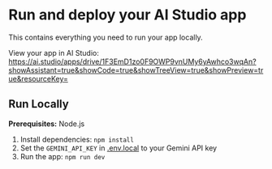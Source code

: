 # Run and deploy your AI Studio app

This contains everything you need to run your app locally.

View your app in AI Studio: https://ai.studio/apps/drive/1F3EmD1zo0F9OWP9vnUMy6yAwhco3wqAn?showAssistant=true&showCode=true&showTreeView=true&showPreview=true&resourceKey=

## Run Locally

**Prerequisites:**  Node.js


1. Install dependencies:
   `npm install`
2. Set the `GEMINI_API_KEY` in [.env.local](.env.local) to your Gemini API key
3. Run the app:
   `npm run dev`
